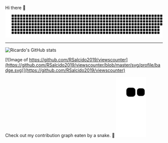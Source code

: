 Hi there 👋   ![gitartwork](https://github.com/RSalcido2019/RSalcido2019/blob/main/gitartwork.svg)

<!--
**RSalcido2019/RSalcido2019** is a ✨ _special_ ✨ repository because its `README.md` (this file) appears on your GitHub profile.

Here are some ideas to get you started:

- 🔭 I’m currently working on ...
- 🌱 I’m currently learning ...
- 👯 I’m looking to collaborate on ...
- 🤔 I’m looking for help with ...
- 💬 Ask me about ...
- 📫 How to reach me: ...
- 😄 Pronouns: ...
- ⚡ Fun fact: ...
-->


---


![Ricardo's GitHub stats](https://github-readme-stats.vercel.app/api?username=rsalcido2019&show_icons=true&theme=github_dark&count_private=true) 

[![Image of https://github.com/RSalcido2019/viewscounter](https://github.com/RSalcido2019/viewscounter/blob/master/svg/profile/badge.svg)](https://github.com/RSalcido2019/viewscounter)

Check out my contribution graph eaten by a snake. 🐍
![snake gif](https://github.com/rsalcido2019/rsalcido2019/blob/output/github-contribution-grid-snake.svg#gh-dark-mode-only)

